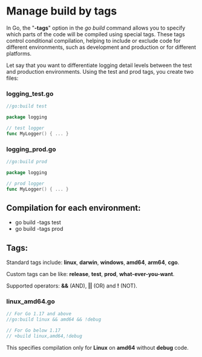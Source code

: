 # Manage build by tags

In Go, the "**-tags**" option in the _go build_ command allows you to specify which parts of the code will be compiled using special tags. These tags control conditional compilation, helping to include or exclude code for different environments, such as development and production or for different platforms.

Let say that you want to differentiate logging detail levels between the test and production environments. Using the test and prod tags, you create two files:

### logging_test.go
```go
//go:build test

package logging

// test logger
func MyLogger() { ... }
```

### logging_prod.go
```go
//go:build prod

package logging

// prod logger
func MyLogger() { ... }
```

## Compilation for each environment:
* go build -tags test
* go build -tags prod

## Tags:
Standard tags include: **linux**, **darwin**, **windows**, **amd64**, **arm64**, **cgo**.

Custom tags can be like: **release**, **test**, **prod**, **what-ever-you-want**.

Supported operators: **&&** (AND), **||** (OR) and **!** (NOT).

### linux_amd64.go
```go
// For Go 1.17 and above
//go:build linux && amd64 && !debug

// For Go below 1.17
// +build linux,amd64,!debug
```

This specifies compilation only for **Linux** on **amd64** without **debug** code.
